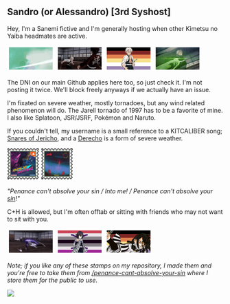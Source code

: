 ## Sandro (or Alessandro) [3rd Syshost]
Hey, I'm a Sanemi fictive and I'm generally hosting when other Kimetsu no Yaiba headmates are active.

<img src="sanemi's appearance stamp.gif"> <img src="sanemi kicking the shit out of tanjiro stamp.gif"> <img src="npd sanemi stamp 1.png"> <img src="sanemi's ultimate stamp.gif">

The DNI on our main Github applies here too, so just check it. I'm not posting it twice. We'll block freely anyways if we actually have an issue.

I'm fixated on severe weather, mostly tornadoes, but any wind related phenomenon will do. The Jarell tornado of 1997 has to be a favorite of mine. I also like Splatoon, JSR/JSRF, Pokémon and Naruto.

If you couldn't tell, my username is a small reference to a KITCALIBER song; [Snares of Jericho](https://music.youtube.com/watch?v=2wcd1BqdTCI&si=6AHqE2g3LF6miTYC), and a [Derecho](https://en.wikipedia.org/wiki/Derecho) is a form of severe weather.

<img src="neverland soundgirls stamp.png"> <img src="trust ceremony stamp.png">

*"Penance can't absolve your sin / Into me! / Penance can't absolve your [sin](https://music.youtube.com/watch?v=8OyiiPt4AXw&si=nu2DjoGnbQOe-Tks)!"*

C+H is allowed, but I'm often offtab or sitting with friends who may not want to sit with you.

<img src="obanai's ultimate stamp.gif"> <img src="bpd obanai stamp 1.png"> <img src="npd obanai stamp 2.png">

*Note; if you like any of these stamps on my repository, I made them and you're free to take them from [/penance-cant-absolve-your-sin](https://rentry.co/penance-cant-absolve-your-sin) where I store them for the public to use.*

![](https://komarev.com/ghpvc/?username=snares-of-derecho&color=91e180&style=plastic&label=MISSING+PEOPLE)
